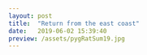 ```yaml
---
layout: post
title:  "Return from the east coast"
date:   2019-06-02 15:39:40
preview: /assets/pygRatSum19.jpg
---
```

